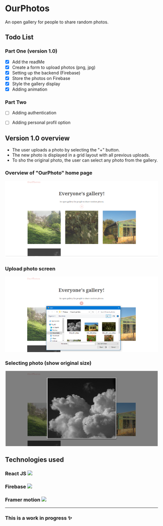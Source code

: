 
# OurPhotos
An open gallery for people to share random photos.

## Todo List
### Part One (version 1.0)
- [x] Add the readMe   
- [x] Create a form to upload photos (png, jpg) 
 - [x] Setting up the backend (Firebase)  
- [x] Store the photos on Firebase  
- [x] Style the gallery display  
- [x] Adding animation
### Part Two
- [ ]  Adding authentication
- [ ] Adding personal profil option


## Version 1.0 overview
- The user uploads a photo by selecting the "+" button.
- The new photo is displayed in a grid layout with all previous uploads.
- To sho the original photo, the user can select any photo from the gallery.
<p float="left">
 <h3>Overview of "OurPhoto" home page</h3>
  <img src="screenshots/gallery_overview.png" width="800" />
 <h3>Upload photo screen</h3>
 <img src="/screenshots/upoad_img.png" width="800" />
 <h3>Selecting photo (show original size)</h3>
 <img src="/screenshots/selecting_photo.png" width="800" />
</p>


## Technologies used
### React JS  <img src="https://www.pinclipart.com/picdir/big/537-5374089_react-js-logo-clipart.png" width="40" /> 
###  Firebase <img src="https://cdn.icon-icons.com/icons2/691/PNG/512/google_firebase_icon-icons.com_61475.png" width="50" />
### Framer motion <img src="https://www.tpisoftware.com/tpu/File/html/202009/20200929151429/images/20200926171128.png" width="40" />

---
### This is a work in progress ✨
